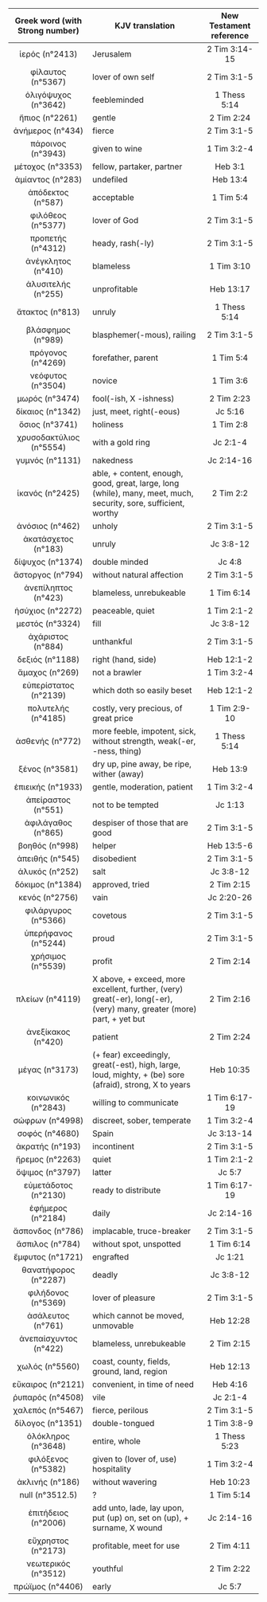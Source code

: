 |Greek word (with Strong number)|KJV translation|New Testament reference|
|:---:|-----|:---:|
ἱερός (n°2413)|Jerusalem|2 Tim 3:14-15|
φίλαυτος (n°5367)|lover of own self|2 Tim 3:1-5|
ὀλιγόψυχος (n°3642)|feebleminded|1 Thess 5:14|
ἤπιος (n°2261)|gentle|2 Tim 2:24|
ἀνήμερος (n°434)|fierce|2 Tim 3:1-5|
πάροινος (n°3943)|given  to wine|1 Tim 3:2-4|
μέτοχος (n°3353)|fellow, partaker, partner|Heb 3:1|
ἀμίαντος (n°283)|undefiled|Heb 13:4|
ἀπόδεκτος (n°587)|acceptable|1 Tim 5:4|
φιλόθεος (n°5377)|lover of God|2 Tim 3:1-5|
προπετής (n°4312)|heady, rash(-ly)|2 Tim 3:1-5|
ἀνέγκλητος (n°410)|blameless|1 Tim 3:10|
ἀλυσιτελής (n°255)|unprofitable|Heb 13:17|
ἄτακτος (n°813)|unruly|1 Thess 5:14|
βλάσφημος (n°989)|blasphemer(-mous), railing|2 Tim 3:1-5|
πρόγονος (n°4269)|forefather, parent|1 Tim 5:4|
νεόφυτος (n°3504)|novice|1 Tim 3:6|
μωρός (n°3474)|fool(-ish, X  -ishness)|2 Tim 2:23|
δίκαιος (n°1342)|just, meet, right(-eous)|Jc 5:16|
ὅσιος (n°3741)|holiness|1 Tim 2:8|
χρυσοδακτύλιος (n°5554)|with a gold ring|Jc 2:1-4|
γυμνός (n°1131)|nakedness|Jc 2:14-16|
ἱκανός (n°2425)|able, + content, enough, good, great, large, long  (while), many, meet, much, security, sore, sufficient, worthy|2 Tim 2:2|
ἀνόσιος (n°462)|unholy|2 Tim 3:1-5|
ἀκατάσχετος (n°183)|unruly|Jc 3:8-12|
δίψυχος (n°1374)|double minded|Jc 4:8|
ἄστοργος (n°794)|without natural affection|2 Tim 3:1-5|
ἀνεπίληπτος (n°423)|blameless, unrebukeable|1 Tim 6:14|
ἡσύχιος (n°2272)|peaceable, quiet|1 Tim 2:1-2|
μεστός (n°3324)|fill|Jc 3:8-12|
ἀχάριστος (n°884)|unthankful|2 Tim 3:1-5|
δεξιός (n°1188)|right (hand, side)|Heb 12:1-2|
ἄμαχος (n°269)|not a brawler|1 Tim 3:2-4|
εὐπερίστατος (n°2139)|which doth so  easily beset|Heb 12:1-2|
πολυτελής (n°4185)|costly, very precious, of  great price|1 Tim 2:9-10|
ἀσθενής (n°772)|more feeble,  impotent, sick, without strength, weak(-er, -ness, thing)|1 Thess 5:14|
ξένος (n°3581)|dry  up, pine away, be ripe, wither (away)|Heb 13:9|
ἐπιεικής (n°1933)|gentle,  moderation, patient|1 Tim 3:2-4|
ἀπείραστος (n°551)|not to be tempted|Jc 1:13|
ἀφιλάγαθος (n°865)|despiser  of those that are good|2 Tim 3:1-5|
βοηθός (n°998)|helper|Heb 13:5-6|
ἀπειθής (n°545)|disobedient|2 Tim 3:1-5|
ἁλυκός (n°252)|salt|Jc 3:8-12|
δόκιμος (n°1384)|approved, tried|2 Tim 2:15|
κενός (n°2756)|vain|Jc 2:20-26|
φιλάργυρος (n°5366)|covetous|2 Tim 3:1-5|
ὑπερήφανος (n°5244)|proud|2 Tim 3:1-5|
χρήσιμος (n°5539)|profit|2 Tim 2:14|
πλείων (n°4119)|X above, + exceed, more  excellent,  further, (very) great(-er), long(-er), (very) many, greater (more)  part, + yet but|2 Tim 2:16|
ἀνεξίκακος (n°420)|patient|2 Tim 2:24|
μέγας (n°3173)|(+ fear) exceedingly,  great(-est), high, large, loud, mighty, + (be) sore (afraid), strong,  X to years|Heb 10:35|
κοινωνικός (n°2843)|willing to  communicate|1 Tim 6:17-19|
σώφρων (n°4998)|discreet, sober,  temperate|1 Tim 3:2-4|
σοφός (n°4680)|Spain|Jc 3:13-14|
ἀκρατής (n°193)|incontinent|2 Tim 3:1-5|
ἤρεμος (n°2263)|quiet|1 Tim 2:1-2|
ὄψιμος (n°3797)|latter|Jc 5:7|
εὐμετάδοτος (n°2130)|ready to distribute|1 Tim 6:17-19|
ἐφήμερος (n°2184)|daily|Jc 2:14-16|
ἄσπονδος (n°786)|implacable, truce-breaker|2 Tim 3:1-5|
ἄσπιλος (n°784)|without spot, unspotted|1 Tim 6:14|
ἔμφυτος (n°1721)|engrafted|Jc 1:21|
θανατήφορος (n°2287)|deadly|Jc 3:8-12|
φιλήδονος (n°5369)|lover of  pleasure|2 Tim 3:1-5|
ἀσάλευτος (n°761)|which cannot be  moved, unmovable|Heb 12:28|
ἀνεπαίσχυντος (n°422)|blameless, unrebukeable|2 Tim 2:15|
χωλός (n°5560)|coast, county, fields, ground,  land, region|Heb 12:13|
εὔκαιρος (n°2121)|convenient, in time  of need|Heb 4:16|
ῥυπαρός (n°4508)|vile|Jc 2:1-4|
χαλεπός (n°5467)|fierce,  perilous|2 Tim 3:1-5|
δίλογος (n°1351)|double-tongued|1 Tim 3:8-9|
ὁλόκληρος (n°3648)|entire, whole|1 Thess 5:23|
φιλόξενος (n°5382)|given to (lover  of, use) hospitality|1 Tim 3:2-4|
ἀκλινής (n°186)|without wavering|Heb 10:23|
null (n°3512.5)|?|1 Tim 5:14|
ἐπιτήδειος (n°2006)|add  unto, lade, lay upon, put (up) on, set on (up),  + surname, X wound|Jc 2:14-16|
εὔχρηστος (n°2173)|profitable, meet for  use|2 Tim 4:11|
νεωτερικός (n°3512)|youthful|2 Tim 2:22|
πρώϊμος (n°4406)|early|Jc 5:7|
